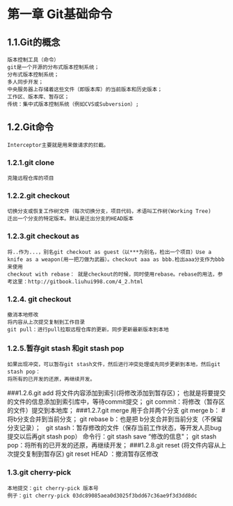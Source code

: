 # 第一章  Git基础命令
## 1.1.Git的概念
    版本控制工具（命令）
    git是一个开源的分布式版本控制系统；
    分布式版本控制系统；
    多人同步开发；
    中央服务器上存储着这些文件（即版本库）的当前版本和历史版本；
    工作区、版本库、暂存区；
    传统：集中式版本控制系统（例如CVS或Subversion）;
## 1.2.Git命令 
    Interceptor主要就是用来做请求的拦截。
    
### 1.2.1.git clone
    克隆远程仓库的项目
### 1.2.2.git checkout
    切换分支或恢复工作树文件（每次切换分支，项目代码，术语叫工作树(Working Tree)
    迁出一个分支的特定版本。默认是迁出分支的HEAD版本
### 1.2.3.git checkout as
    将..作为...，别名git checkout as guest（以***为别名，检出一个项目）Use a knife as a weapon(用一把刀做为武器）。checkout aaa as bbb.检出aaa分支作为bbb来使用
    checkout with rebase： 就是checkout的时候，同时使用rebase。rebase的用法，参考这里：http://gitbook.liuhui998.com/4_2.html
### 1.2.4. git checkout <file>
    撤消本地修改
    将内容从上次提交复制到工作目录
    git pull：进行pull拉取远程仓库的更新，同步更新最新版本到本地
### 1.2.5.暂存git stash 和git stash pop
    如果出现冲突，可以暂存git stash文件，然后进行冲突处理或先同步更新到本地，然后git stash pop：
    将所有的已开发的还原，再继续开发。
###1.2.6.git add
    将文件内容添加到索引(将修改添加到暂存区)；
    也就是将要提交的文件的信息添加到索引库中，等待commit提交；
    git commit：将修改（暂存区的文件）提交到本地库；
###1.2.7.git merge
    用于合并两个分支
    git merge b： # 将b分支合并到当前分支；
    git rebase b：也是把 b分支合并到当前分支（不保留分支记录）；  
    git stash：暂存修改的文件（保存当前工作状态，等开发人员bug提交以后再git stash pop）
    命令行：git stash save “修改的信息"；
    git stash pop：将所有的已开发的还原，再继续开发；
###1.2.8.git reset
    (将文件内容从上次提交复制到暂存区)
    git reset HEAD <file>：撤消暂存区修改
### 1.3.git cherry-pick 
    本地提交：git cherry-pick 版本号
    例子：git cherry-pick 03dc89085aea0d3025f3bdd67c36ae9f3d3dd8dc 